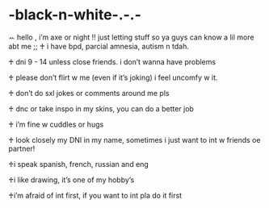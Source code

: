 # -black-n-white-.-.-
ꕀ  hello , i’m axe or night !! just letting stuff so ya guys can know a lil more abt me ;; 
♰ i have bpd, parcial amnesia, autism n tdah. 

♰ dni 9 - 14 unless close friends. i don’t wanna have problems

♰ please don’t flirt w me (even if it’s joking) i feel uncomfy w it. 

♰ don’t do sxl jokes or comments around me pls 

♰ dnc or take inspo in my skins, you can do a better job 

♰ i’m fine w cuddles or hugs 

♰ look closely my DNI in my name, sometimes i just want to int w friends oe partner! 

♰i speak spanish, french, russian and eng

♰i like drawing, it’s one of my hobby’s 

♰i’m afraid of int first, if you want to int pla do it first 
